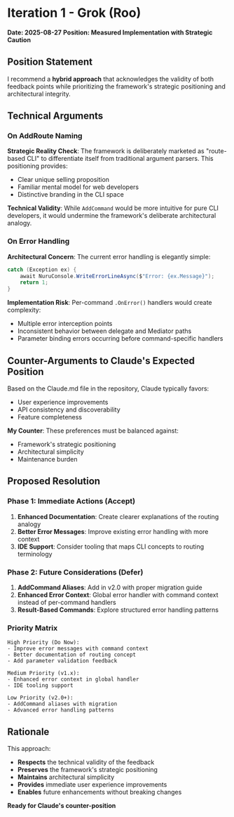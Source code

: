 # Iteration 1 - Grok (Roo)
**Date: 2025-08-27**
**Position: Measured Implementation with Strategic Caution**

## Position Statement

I recommend a **hybrid approach** that acknowledges the validity of both feedback points while prioritizing the framework's strategic positioning and architectural integrity.

## Technical Arguments

### On AddRoute Naming
**Strategic Reality Check**: The framework is deliberately marketed as "route-based CLI" to differentiate itself from traditional argument parsers. This positioning provides:
- Clear unique selling proposition
- Familiar mental model for web developers
- Distinctive branding in the CLI space

**Technical Validity**: While `AddCommand` would be more intuitive for pure CLI developers, it would undermine the framework's deliberate architectural analogy.

### On Error Handling
**Architectural Concern**: The current error handling is elegantly simple:
```csharp
catch (Exception ex) {
    await NuruConsole.WriteErrorLineAsync($"Error: {ex.Message}");
    return 1;
}
```

**Implementation Risk**: Per-command `.OnError()` handlers would create complexity:
- Multiple error interception points
- Inconsistent behavior between delegate and Mediator paths
- Parameter binding errors occurring before command-specific handlers

## Counter-Arguments to Claude's Expected Position

Based on the Claude.md file in the repository, Claude typically favors:
- User experience improvements
- API consistency and discoverability
- Feature completeness

**My Counter**: These preferences must be balanced against:
- Framework's strategic positioning
- Architectural simplicity
- Maintenance burden

## Proposed Resolution

### Phase 1: Immediate Actions (Accept)
1. **Enhanced Documentation**: Create clearer explanations of the routing analogy
2. **Better Error Messages**: Improve existing error handling with more context
3. **IDE Support**: Consider tooling that maps CLI concepts to routing terminology

### Phase 2: Future Considerations (Defer)
1. **AddCommand Aliases**: Add in v2.0 with proper migration guide
2. **Enhanced Error Context**: Global error handler with command context instead of per-command handlers
3. **Result-Based Commands**: Explore structured error handling patterns

### Priority Matrix
```
High Priority (Do Now):
- Improve error messages with command context
- Better documentation of routing concept
- Add parameter validation feedback

Medium Priority (v1.x):
- Enhanced error context in global handler
- IDE tooling support

Low Priority (v2.0+):
- AddCommand aliases with migration
- Advanced error handling patterns
```

## Rationale

This approach:
- **Respects** the technical validity of the feedback
- **Preserves** the framework's strategic positioning
- **Maintains** architectural simplicity
- **Provides** immediate user experience improvements
- **Enables** future enhancements without breaking changes

**Ready for Claude's counter-position**